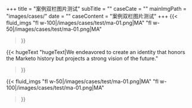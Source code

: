 +++
title = "案例双栏图片测试"
subTitle = ""
caseCate = ""
mainImgPath = "images/cases/"
date = ""
caseContent = "案例双栏图片测试"
+++
{{< fluid_imgs
  "fl w-100|/images/cases/test/ma-01.png|MA"
  "fl w-50|/images/cases/test/ma-01.png|MA"
>}}

{{< hugeText
  "hugeText|We endeavored to create an identity that honors the Marketo history but projects a strong vision of the future."
>}}

{{< fluid_imgs
  "fl w-50|/images/cases/test/ma-01.png|MA"
  "fl w-100|/images/cases/test/ma-01.png|MA"
>}}